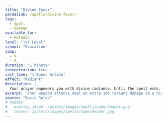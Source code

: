 ```yaml
---
title: "Divine Favor"
permalink: /spells/divine-favor/
tags:
  - Spell
  - Damage
available_for:
  - Paladin
level: "1st Level"
school: "Evocation"
comp:
  - V
  - S
duration: "1 Minute"
concentration: true
cast_time: "1 Bonus Action"
effect: "Radiant"
description: |
  Your prayer empowers you with divine radiance. Until the spell ends, your weapon attacks deal an extra 1d4 radiant damage on a hit.
excerpt: "Your weapon attacks deal an extra 1d4 radiant damage on a hit."
source: "Basic Rules"
# header:
#   overlay_image: /assets/images/spells/name/header.png
#   teaser: /assets/images/spells/name/header.jpg
---
```

